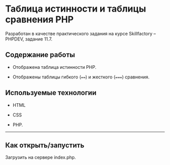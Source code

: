 # Таблица истинности и таблицы сравнения PHP
Разработан в качестве практического задания на курсе Skillfactory &ndash; PHPDEV, задание 11.7.


## Содержание работы

* Отображена таблица истинности PHP.

* Отображены таблицы гибкого (`==`) и жесткого (`===`) сравнения.


## Используемые технологии

* HTML

* CSS

* PHP.

---
## Как открыть/запустить

Загрузить на сервере index.php. 

